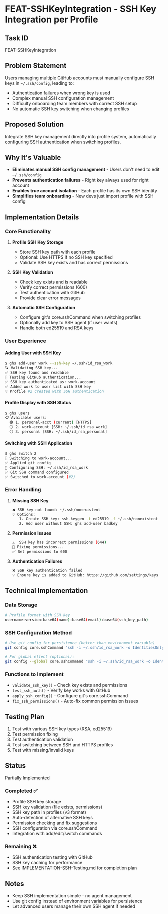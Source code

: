# FEAT-SSHKeyIntegration - SSH Key Integration per Profile

## Task ID

FEAT-SSHKeyIntegration

## Problem Statement

Users managing multiple GitHub accounts must manually configure SSH keys in `~/.ssh/config`, leading to:

- Authentication failures when wrong key is used
- Complex manual SSH configuration management
- Difficulty onboarding team members with correct SSH setup
- No automatic SSH key switching when changing profiles

## Proposed Solution

Integrate SSH key management directly into profile system, automatically configuring SSH authentication when switching profiles.

## Why It's Valuable

- **Eliminates manual SSH config management** - Users don't need to edit `~/.ssh/config`
- **Prevents authentication failures** - Right key always used for right account
- **Enables true account isolation** - Each profile has its own SSH identity
- **Simplifies team onboarding** - New devs just import profile with SSH config

## Implementation Details

### Core Functionality

1. **Profile SSH Key Storage**

   - Store SSH key path with each profile
   - Optional: Use HTTPS if no SSH key specified
   - Validate SSH key exists and has correct permissions

2. **SSH Key Validation**

   - Check key exists and is readable
   - Verify correct permissions (600)
   - Test authentication with GitHub
   - Provide clear error messages

3. **Automatic SSH Configuration**
   - Configure git's core.sshCommand when switching profiles
   - Optionally add key to SSH agent (if user wants)
   - Handle both ed25519 and RSA keys

### User Experience

#### Adding User with SSH Key

```bash
$ ghs add-user work --ssh-key ~/.ssh/id_rsa_work
🔍 Validating SSH key...
✅ SSH key found and readable
🔐 Testing GitHub authentication...
✅ SSH key authenticated as: work-account
✅ Added work to user list with SSH key
💡 Profile #2 created with SSH authentication
```

#### Profile Display with SSH Status

```bash
$ ghs users
📋 Available users:
  🟢 1. personal-acct (current) [HTTPS]
  ⚪ 2. work-account [SSH: ~/.ssh/id_rsa_work]
  ⚪ 3. personal [SSH: ~/.ssh/id_rsa_personal]
```

#### Switching with SSH Application

```bash
$ ghs switch 2
🔄 Switching to work-account...
✅ Applied git config
🔐 Configuring SSH: ~/.ssh/id_rsa_work
✅ Git SSH command configured
✅ Switched to work-account (#2)
```

### Error Handling

1. **Missing SSH Key**

   ```bash
   ❌ SSH key not found: ~/.ssh/nonexistent
   💡 Options:
      1. Create SSH key: ssh-keygen -t ed25519 -f ~/.ssh/nonexistent
      2. Add user without SSH: ghs add-user badkey
   ```

2. **Permission Issues**

   ```bash
   ⚠️  SSH key has incorrect permissions (644)
   🔧 Fixing permissions...
   ✅ Set permissions to 600
   ```

3. **Authentication Failures**
   ```bash
   ❌ SSH key authentication failed
   💡 Ensure key is added to GitHub: https://github.com/settings/keys
   ```

## Technical Implementation

### Data Storage

```bash
# Profile format with SSH key
username:version:base64(name):base64(email):base64(ssh_key_path)
```

### SSH Configuration Method

```bash
# Use git config for persistence (better than environment variable)
git config core.sshCommand "ssh -i ~/.ssh/id_rsa_work -o IdentitiesOnly=yes"

# For global effect (optional):
git config --global core.sshCommand "ssh -i ~/.ssh/id_rsa_work -o IdentitiesOnly=yes"
```

### Functions to Implement

- `validate_ssh_key()` - Check key exists and permissions
- `test_ssh_auth()` - Verify key works with GitHub
- `apply_ssh_config()` - Configure git's core.sshCommand
- `fix_ssh_permissions()` - Auto-fix common permission issues

## Testing Plan

1. Test with various SSH key types (RSA, ed25519)
2. Test permission fixing
3. Test authentication validation
4. Test switching between SSH and HTTPS profiles
5. Test with missing/invalid keys

## Status

Partially Implemented

### Completed ✅
- Profile SSH key storage
- SSH key validation (file exists, permissions)
- SSH key path in profiles (v3 format)
- Auto-detection of alternative SSH keys
- Permission checking and fix suggestions
- SSH configuration via core.sshCommand
- Integration with add/edit/switch commands

### Remaining ❌
- SSH authentication testing with GitHub
- SSH key caching for performance
- See IMPLEMENTATION-SSH-Testing.md for completion plan

## Notes

- Keep SSH implementation simple - no agent management
- Use git config instead of environment variables for persistence
- Let advanced users manage their own SSH agent if needed

